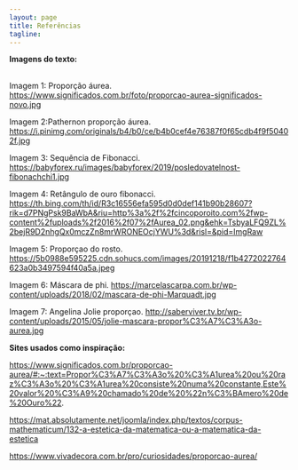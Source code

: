 ```yaml
---
layout: page
title: Referências
tagline: 
---
```

<strong> Imagens do texto: </strong>

<br> Imagem 1: Proporção áurea. <br>
https://www.significados.com.br/foto/proporcao-aurea-significados-novo.jpg


Imagem 2:Pathernon proporção áurea.
https://i.pinimg.com/originals/b4/b0/ce/b4b0cef4e76387f0f65cdb4f9f50402f.jpg


Imagem 3: Sequência de Fibonacci.<br>
https://babyforex.ru/images/babyforex/2019/posledovatelnost-fibonachchi1.jpg


Imagem 4: Retângulo de ouro fibonacci.
https://th.bing.com/th/id/R3c16556efa595d0d0def141b90b28607?rik=d7PNgPsk9BaWbA&riu=http%3a%2f%2fcincoporoito.com%2fwp-content%2fuploads%2f2016%2f07%2fAurea_02.png&ehk=TsbyaLFQ9ZL%2bejR9D2nhgQx0mczZn8mrWRONEOcjYWU%3d&risl=&pid=ImgRaw


Imagem 5: Proporçao do rosto.
https://5b0988e595225.cdn.sohucs.com/images/20191218/f1b4272022764623a0b3497594f40a5a.jpeg


Imagem 6: Máscara de phi.
https://marcelascarpa.com.br/wp-content/uploads/2018/02/mascara-de-phi-Marquadt.jpg


Imagem 7: Angelina Jolie proporçao.
http://saberviver.tv.br/wp-content/uploads/2015/05/jolie-mascara-propor%C3%A7%C3%A3o-aurea.jpg <br/>


<strong> Sites usados como inspiração: </strong>

https://www.significados.com.br/proporcao-aurea/#:~:text=Propor%C3%A7%C3%A3o%20%C3%A1urea%20ou%20raz%C3%A3o%20%C3%A1urea%20consiste%20numa%20constante,Este%20valor%20%C3%A9%20chamado%20de%20%22n%C3%BAmero%20de%20Ouro%22.


https://mat.absolutamente.net/joomla/index.php/textos/corpus-mathematicum/132-a-estetica-da-matematica-ou-a-matematica-da-estetica


https://www.vivadecora.com.br/pro/curiosidades/proporcao-aurea/

